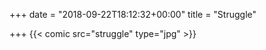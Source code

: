 +++
date = "2018-09-22T18:12:32+00:00"
title = "Struggle"

+++
{{< comic src="struggle" type="jpg" >}}